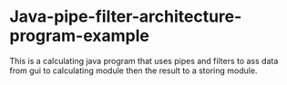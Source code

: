 # Java-pipe-filter-architecture-program-example
This is a calculating java program that uses pipes and filters to ass data from gui to calculating module then the result to a storing module.
